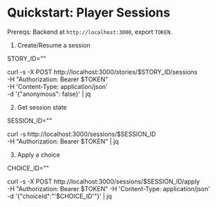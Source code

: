 # Quickstart: Player Sessions

Prereqs: Backend at `http://localhost:3000`, export `TOKEN`.

1) Create/Resume a session

STORY_ID="<story-id>"

curl -s -X POST http://localhost:3000/stories/$STORY_ID/sessions \
 -H "Authorization: Bearer $TOKEN" \
 -H 'Content-Type: application/json' \
 -d '{"anonymous": false}' | jq

2) Get session state

SESSION_ID="<session-id>"

curl -s http://localhost:3000/sessions/$SESSION_ID \
 -H "Authorization: Bearer $TOKEN" | jq

3) Apply a choice

CHOICE_ID="<choice-id>"

curl -s -X POST http://localhost:3000/sessions/$SESSION_ID/apply \
 -H "Authorization: Bearer $TOKEN" -H 'Content-Type: application/json' \
 -d '{"choiceId":"'$CHOICE_ID'"}' | jq
